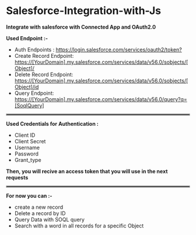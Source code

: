 # Salesforce-Integration-with-Js
<b>Integrate with salesforce with Connected App and OAuth2.0</b>

<div>
  <b>Used Endpoint :-</b>
  <ul>
    <li>
      Auth Endpoints : <a href="">https://login.salesforce.com/services/oauth2/token?</a>
    </li>
    <li>
      Create Record Endpoint: <a href="">https://[YourDomain].my.salesforce.com/services/data/v56.0/sobjects/[Object]/</a>
    </li>
    <li>
      Delete Record Endpoint: <a href="">https://[YourDomain].my.salesforce.com/services/data/v56.0/sobjects/[Object]/id</a>
    </li>
    <li>
      Query Endpoint: <a href="">https://[YourDomain].my.salesforce.com/services/data/v56.0/query?q=[SoqlQuery]</a>
    </li>
  </ul>
</div>

<hr style="border:2px solid gray">

<b>Used Credentials for Authentication :</b>
<ul>
    <li>Client ID</li>
    <li>Client Secret</li>
    <li>Username</li>
    <li>Password</li>
    <li>Grant_type</li>
</ul>

<b>Then, you will recive an access token that you will use in the next requests</b>

<hr style="border:2px solid gray">

<div><b>For now you can :-</b></div>
<ul>
  <li>create a new record</li>
  <li>Delete a record by ID</li>
  <li>Query Data with SOQL query</li>
  <li>Search with a word in all records for a specific Object</li>
</ul>
